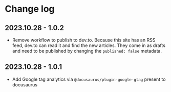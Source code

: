# Change log

## 2023.10.28 - 1.0.2

* Remove workflow to publish to dev.to. Because this site has an RSS feed, dev.to can read it and find the new articles. They come in as drafts and need to be published by changing the `published: false` metadata. 

## 2023.10.28 - 1.0.1

* Add Google tag analytics via `@docusaurus/plugin-google-gtag` present to docusaurus
